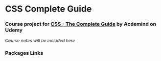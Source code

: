# CSS Complete Guide
### Course project for [CSS - The Complete Guide](https://www.udemy.com/css-the-complete-guide-incl-flexbox-grid-sass/learn/v4/content) by Acdemind on Udemy

*Course notes will be included here*

### Packages Links

